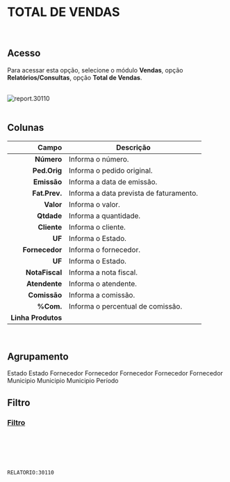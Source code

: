 # TOTAL DE VENDAS
<br>

## Acesso
Para acessar esta opção, selecione o módulo **Vendas**, opção **Relatórios/Consultas**, opção **Total de Vendas**.
<br>
<br>

![report.30110](https://raw.githubusercontent.com/netforcews/docs-siscom/master/relatorios/imagens/report.30110.png)
<br>
<br>

## Colunas
Campo | Descrição
--:|---
**Número** | Informa o número.
**Ped.Orig** | Informa o pedido original.
**Emissão** | Informa a data de emissão.
**Fat.Prev.** | Informa a data prevista de faturamento.
**Valor** | Informa o valor.
**Qtdade** | Informa a quantidade.
**Cliente** | Informa o cliente.
**UF** | Informa o Estado.
**Fornecedor** | Informa o fornecedor.
**UF** | Informa o Estado.
**NotaFiscal** | Informa a nota fiscal.
**Atendente** | Informa o atendente.
**Comissão** | Informa a comissão.
**%Com.** | Informa o percentual de comissão.
**Linha Produtos** | 
<br>

## Agrupamento
Estado
Estado
Fornecedor
Fornecedor
Fornecedor
Fornecedor
Fornecedor
Municipio
Municipio
Municipio
Período
<br>

## Filtro
### [Filtro](/geral/rep-filtro-vendas.md)
<br>
<br>
<br>
<br>

```RELATORIO:30110```

